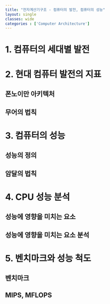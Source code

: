 ```yaml
---
title: "전자계산기구조 - 컴퓨터의 발전, 컴퓨터의 성능"
layout: single
classes: wide
categories : ['Computer Architecture']
---
```


# 1. 컴퓨터의 세대별 발전

# 2. 현대 컴퓨터 발전의 지표

## 폰노이만 아키텍처


## 무어의 법칙


# 3. 컴퓨터의 성능

## 성능의 정의


## 암달의 법칙


# 4. CPU 성능 분석

## 성능에 영향을 미치는 요소


## 성능에 영향을 미치는 요소 분석


# 5. 벤치마크와 성능 척도

## 벤치마크

## MIPS, MFLOPS

